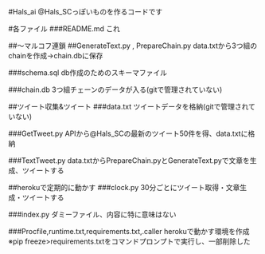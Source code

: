 #Hals_ai
@Hals_SCっぽいものを作るコードです

#各ファイル
###README.md
これ

##～マルコフ連鎖
##GenerateText.py , PrepareChain.py
data.txtから3つ組のchainを作成→chain.dbに保存

###schema.sql
db作成のためのスキーマファイル

###chain.db
3つ組チェーンのデータが入る(gitで管理されていない)

##ツイート収集&ツイート
###data.txt
ツイートデータを格納(gitで管理されていない)

###GetTweet.py
APIから@Hals_SCの最新のツイート50件を得、data.txtに格納

###TextTweet.py
data.txtからPrepareChain.pyとGenerateText.pyで文章を生成、ツイートする

##herokuで定期的に動かす
###clock.py
30分ごとにツイート取得・文章生成・ツイートする

###index.py
ダミーファイル、内容に特に意味はない

###Procfile,runtime.txt,requirements.txt,.caller
herokuで動かす環境を作成
※pip freeze>requirements.txtをコマンドプロンプトで実行し、一部削除した
